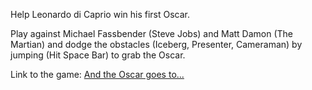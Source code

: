 Help Leonardo di Caprio win his first Oscar.

Play against Michael Fassbender (Steve Jobs) and Matt Damon (The Martian) and 
dodge the obstacles (Iceberg, Presenter, Cameraman) by jumping (Hit Space Bar) to grab the Oscar. 

Link to the game: [And the Oscar goes to...](https://mozartron.github.io/DiCaprio/DiCaprio.html)

